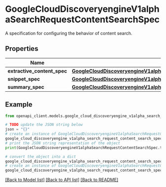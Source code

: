 # GoogleCloudDiscoveryengineV1alphaSearchRequestContentSearchSpec

A specification for configuring the behavior of content search.

## Properties

Name | Type | Description | Notes
------------ | ------------- | ------------- | -------------
**extractive_content_spec** | [**GoogleCloudDiscoveryengineV1alphaSearchRequestContentSearchSpecExtractiveContentSpec**](GoogleCloudDiscoveryengineV1alphaSearchRequestContentSearchSpecExtractiveContentSpec.md) |  | [optional] 
**snippet_spec** | [**GoogleCloudDiscoveryengineV1alphaSearchRequestContentSearchSpecSnippetSpec**](GoogleCloudDiscoveryengineV1alphaSearchRequestContentSearchSpecSnippetSpec.md) |  | [optional] 
**summary_spec** | [**GoogleCloudDiscoveryengineV1alphaSearchRequestContentSearchSpecSummarySpec**](GoogleCloudDiscoveryengineV1alphaSearchRequestContentSearchSpecSummarySpec.md) |  | [optional] 

## Example

```python
from openapi_client.models.google_cloud_discoveryengine_v1alpha_search_request_content_search_spec import GoogleCloudDiscoveryengineV1alphaSearchRequestContentSearchSpec

# TODO update the JSON string below
json = "{}"
# create an instance of GoogleCloudDiscoveryengineV1alphaSearchRequestContentSearchSpec from a JSON string
google_cloud_discoveryengine_v1alpha_search_request_content_search_spec_instance = GoogleCloudDiscoveryengineV1alphaSearchRequestContentSearchSpec.from_json(json)
# print the JSON string representation of the object
print(GoogleCloudDiscoveryengineV1alphaSearchRequestContentSearchSpec.to_json())

# convert the object into a dict
google_cloud_discoveryengine_v1alpha_search_request_content_search_spec_dict = google_cloud_discoveryengine_v1alpha_search_request_content_search_spec_instance.to_dict()
# create an instance of GoogleCloudDiscoveryengineV1alphaSearchRequestContentSearchSpec from a dict
google_cloud_discoveryengine_v1alpha_search_request_content_search_spec_from_dict = GoogleCloudDiscoveryengineV1alphaSearchRequestContentSearchSpec.from_dict(google_cloud_discoveryengine_v1alpha_search_request_content_search_spec_dict)
```
[[Back to Model list]](../README.md#documentation-for-models) [[Back to API list]](../README.md#documentation-for-api-endpoints) [[Back to README]](../README.md)


